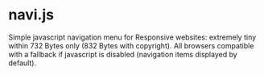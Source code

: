 # navi.js
Simple javascript navigation menu for Responsive websites: extremely tiny within 732 Bytes only (832 Bytes with copyright). All browsers compatible with a fallback if javascript is disabled (navigation items displayed by default).
